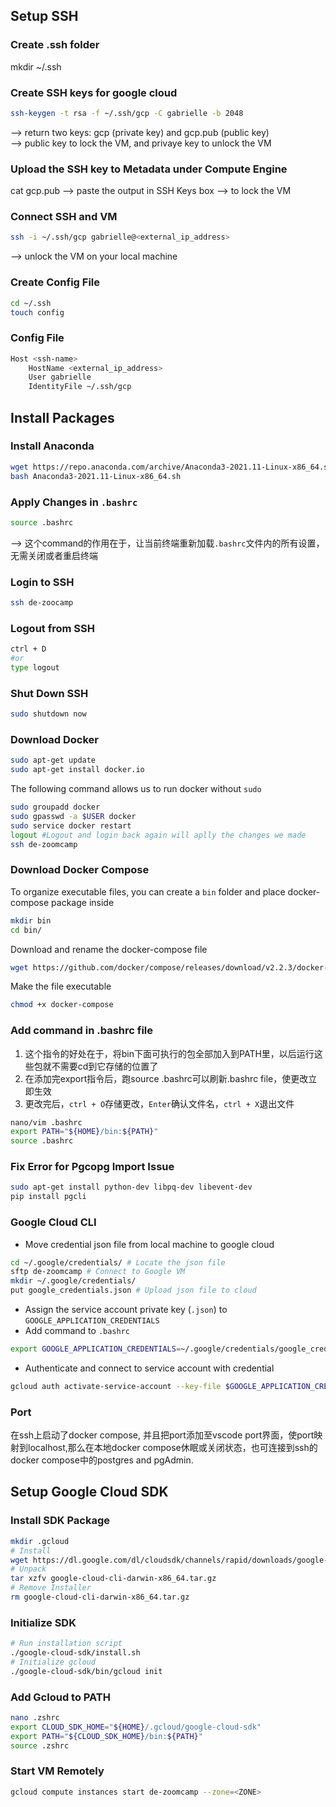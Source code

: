 ## Setup SSH
### Create .ssh folder
mkdir ~/.ssh

### Create SSH keys for google cloud
```bash
ssh-keygen -t rsa -f ~/.ssh/gcp -C gabrielle -b 2048 
``` 
--> return two keys: gcp (private key) and gcp.pub (public key)   
--> public key to lock the VM, and privaye key to unlock the VM

### Upload the SSH key to Metadata under Compute Engine
cat gcp.pub
--> paste the output in SSH Keys box
--> to lock the VM

### Connect SSH and VM
```bash
ssh -i ~/.ssh/gcp gabrielle@<external_ip_address>
```
--> unlock the VM on your local machine

### Create Config File
```bash
cd ~/.ssh
touch config
```

### Config File
```bash
Host <ssh-name>
    HostName <external_ip_address>
    User gabrielle
    IdentityFile ~/.ssh/gcp
```

## Install Packages
### Install Anaconda
```bash
wget https://repo.anaconda.com/archive/Anaconda3-2021.11-Linux-x86_64.sh 
bash Anaconda3-2021.11-Linux-x86_64.sh
```
### Apply Changes in `.bashrc`
```bash
source .bashrc
```
--> 这个command的作用在于，让当前终端重新加载`.bashrc`文件内的所有设置，无需关闭或者重启终端

### Login to SSH
```bash
ssh de-zoocamp
```

### Logout from SSH
```bash
ctrl + D
#or
type logout
```

### Shut Down SSH
```bash
sudo shutdown now
```

### Download Docker
```bash
sudo apt-get update
sudo apt-get install docker.io
```
The following command allows us to run docker without `sudo`
```bash
sudo groupadd docker
sudo gpasswd -a $USER docker
sudo service docker restart
logout #Logout and login back again will aplly the changes we made
ssh de-zoomcamp
```
### Download Docker Compose
To organize executable files, you can create a `bin` folder and place docker-compose package inside
```bash
mkdir bin
cd bin/
```
Download and rename the docker-compose file
```bash
wget https://github.com/docker/compose/releases/download/v2.2.3/docker-compose-linux-x86_64 -O docker-compose
```
Make the file executable
```bash
chmod +x docker-compose
```

### Add command in .bashrc file
1. 这个指令的好处在于，将bin下面可执行的包全部加入到PATH里，以后运行这些包就不需要cd到它存储的位置了
2. 在添加完export指令后，跑source .bashrc可以刷新.bashrc file，使更改立即生效
3. 更改完后，`ctrl + O`存储更改，`Enter`确认文件名，`ctrl + X`退出文件

```bash
nano/vim .bashrc
export PATH="${HOME}/bin:${PATH}"
source .bashrc
```

### Fix Error for Pgcopg Import Issue
```bash
sudo apt-get install python-dev libpq-dev libevent-dev
pip install pgcli
```

### Google Cloud CLI
- Move credential json file from local machine to google cloud
```bash
cd ~/.google/credentials/ # Locate the json file
sftp de-zoomcamp # Connect to Google VM
mkdir ~/.google/credentials/
put google_credentials.json # Upload json file to cloud
```
- Assign the service account private key (`.json`) to `GOOGLE_APPLICATION_CREDENTIALS`
- Add command to `.bashrc`
```bash
export GOOGLE_APPLICATION_CREDENTIALS=~/.google/credentials/google_credentials.json
```
- Authenticate and connect to service account with credential
```bash
gcloud auth activate-service-account --key-file $GOOGLE_APPLICATION_CREDENTIALS
```


### Port
在ssh上启动了docker compose, 并且把port添加至vscode port界面，使port映射到localhost,那么在本地docker compose休眠或关闭状态，也可连接到ssh的docker compose中的postgres and pgAdmin. 

## Setup Google Cloud SDK
### Install SDK Package
```bash
mkdir .gcloud
# Install
wget https://dl.google.com/dl/cloudsdk/channels/rapid/downloads/google-cloud-cli-darwin-x86_64.tar.gz google-cloud-cli-darwin-x86_64.tar.gz 
# Unpack
tar xzfv google-cloud-cli-darwin-x86_64.tar.gz
# Remove Installer
rm google-cloud-cli-darwin-x86_64.tar.gz
```

### Initialize SDK
```bash
# Run installation script
./google-cloud-sdk/install.sh
# Initialize gcloud
./google-cloud-sdk/bin/gcloud init
```

### Add Gcloud to PATH
```bash
nano .zshrc
export CLOUD_SDK_HOME="${HOME}/.gcloud/google-cloud-sdk"
export PATH="${CLOUD_SDK_HOME}/bin:${PATH}"
source .zshrc
```

### Start VM Remotely
```bash
gcloud compute instances start de-zoomcamp --zone=<ZONE>
```